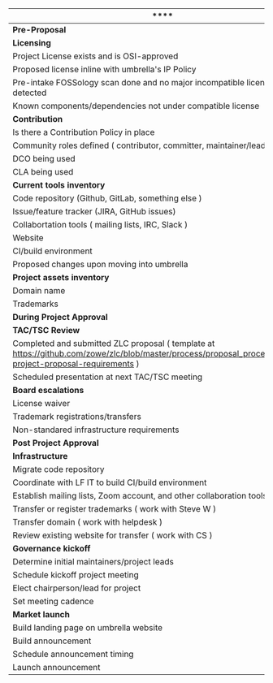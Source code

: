 |  **** | **Status** | **Comments** |
| --- | --- | --- |
|  **Pre-Proposal** |  |  |
|  **Licensing** |  |  |
|  Project License exists and is OSI-approved |  |  |
|  Proposed license inline with umbrella's IP Policy |  |  |
|  Pre-intake FOSSology scan done and no major incompatible licenses detected |  |  |
|  Known components/dependencies not under compatible license |  |  |
|  **Contribution** |  |  |
|  Is there a Contribution Policy in place |  |  |
|  Community roles defined ( contributor, committer, maintainer/lead )? |  |  |
|  DCO being used |  |  |
|  CLA being used |  |  |
|  **Current tools inventory** |  |  |
|  Code repository (Github, GitLab, something else ) |  |  |
|  Issue/feature tracker (JIRA, GitHub issues) |  |  |
|  Collabortation tools ( mailing lists, IRC, Slack ) |  |  |
|  Website |  |  |
|  CI/build environment |  |  |
|  Proposed changes upon moving into umbrella |  |  |
|  **Project assets inventory** |  |  |
|  Domain name |  |  |
|  Trademarks |  |  |
|  **During Project Approval** |  |  |
|  **TAC/TSC Review** |  |  |
|  Completed and submitted ZLC proposal ( template at https://github.com/zowe/zlc/blob/master/process/proposal_process.md#sub-project-proposal-requirements ) |  |  |
|  Scheduled presentation at next TAC/TSC meeting |  |  |
|  **Board escalations** |  |  |
|  License waiver |  |  |
|  Trademark registrations/transfers |  |  |
|  Non-standared infrastructure requirements |  |  |
|  **Post Project Approval** |  |  |
|  **Infrastructure** |  |  |
|  Migrate code repository |  |  |
|  Coordinate with LF IT to build CI/build environment |  |  |
|  Establish mailing lists, Zoom account, and other collaboration tools |  |  |
|  Transfer or register trademarks ( work with Steve W ) |  |  |
|  Transfer domain ( work with helpdesk ) |  |  |
|  Review existing website for transfer ( work with CS ) |  |  |
|  **Governance kickoff** |  |  |
|  Determine initial maintainers/project leads |  |  |
|  Schedule kickoff project meeting |  |  |
|  Elect chairperson/lead for project |  |  |
|  Set meeting cadence |  |  |
|  **Market launch** |  |  |
|  Build landing page on umbrella website |  |  |
|  Build announcement |  |  |
|  Schedule announcement timing |  |  |
|  Launch announcement |  |  |
